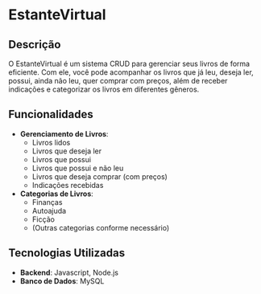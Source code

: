 # EstanteVirtual

## Descrição
O EstanteVirtual é um sistema CRUD para gerenciar seus livros de forma eficiente. Com ele, você pode acompanhar os livros que já leu, deseja ler, possui, ainda não leu, quer comprar com preços, além de receber indicações e categorizar os livros em diferentes gêneros.

## Funcionalidades
- **Gerenciamento de Livros**:
  - Livros lidos
  - Livros que deseja ler
  - Livros que possui
  - Livros que possui e não leu
  - Livros que deseja comprar (com preços)
  - Indicações recebidas
- **Categorias de Livros**:
  - Finanças
  - Autoajuda
  - Ficção
  - (Outras categorias conforme necessário)

## Tecnologias Utilizadas

- **Backend**: Javascript, Node.js 
- **Banco de Dados**: MySQL
